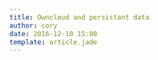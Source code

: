 ```yaml
---
title: Owncloud and persistant data
author: cory
date: 2016-12-10 15:00
template: article.jade
---
```


